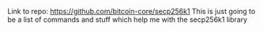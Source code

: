 Link to repo: https://github.com/bitcoin-core/secp256k1
This is just going to be a list of commands and stuff which help me with the secp256k1 library
